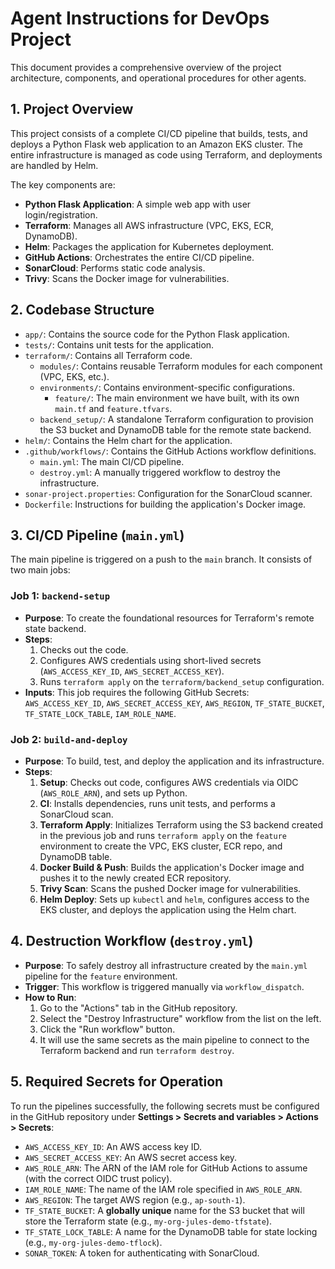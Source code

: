 # Agent Instructions for DevOps Project

This document provides a comprehensive overview of the project architecture, components, and operational procedures for other agents.

## 1. Project Overview

This project consists of a complete CI/CD pipeline that builds, tests, and deploys a Python Flask web application to an Amazon EKS cluster. The entire infrastructure is managed as code using Terraform, and deployments are handled by Helm.

The key components are:
- **Python Flask Application**: A simple web app with user login/registration.
- **Terraform**: Manages all AWS infrastructure (VPC, EKS, ECR, DynamoDB).
- **Helm**: Packages the application for Kubernetes deployment.
- **GitHub Actions**: Orchestrates the entire CI/CD pipeline.
- **SonarCloud**: Performs static code analysis.
- **Trivy**: Scans the Docker image for vulnerabilities.

## 2. Codebase Structure

- `app/`: Contains the source code for the Python Flask application.
- `tests/`: Contains unit tests for the application.
- `terraform/`: Contains all Terraform code.
  - `modules/`: Contains reusable Terraform modules for each component (VPC, EKS, etc.).
  - `environments/`: Contains environment-specific configurations.
    - `feature/`: The main environment we have built, with its own `main.tf` and `feature.tfvars`.
  - `backend_setup/`: A standalone Terraform configuration to provision the S3 bucket and DynamoDB table for the remote state backend.
- `helm/`: Contains the Helm chart for the application.
- `.github/workflows/`: Contains the GitHub Actions workflow definitions.
  - `main.yml`: The main CI/CD pipeline.
  - `destroy.yml`: A manually triggered workflow to destroy the infrastructure.
- `sonar-project.properties`: Configuration for the SonarCloud scanner.
- `Dockerfile`: Instructions for building the application's Docker image.

## 3. CI/CD Pipeline (`main.yml`)

The main pipeline is triggered on a push to the `main` branch. It consists of two main jobs:

### Job 1: `backend-setup`
- **Purpose**: To create the foundational resources for Terraform's remote state backend.
- **Steps**:
  1. Checks out the code.
  2. Configures AWS credentials using short-lived secrets (`AWS_ACCESS_KEY_ID`, `AWS_SECRET_ACCESS_KEY`).
  3. Runs `terraform apply` on the `terraform/backend_setup` configuration.
- **Inputs**: This job requires the following GitHub Secrets: `AWS_ACCESS_KEY_ID`, `AWS_SECRET_ACCESS_KEY`, `AWS_REGION`, `TF_STATE_BUCKET`, `TF_STATE_LOCK_TABLE`, `IAM_ROLE_NAME`.

### Job 2: `build-and-deploy`
- **Purpose**: To build, test, and deploy the application and its infrastructure.
- **Steps**:
  1. **Setup**: Checks out code, configures AWS credentials via OIDC (`AWS_ROLE_ARN`), and sets up Python.
  2. **CI**: Installs dependencies, runs unit tests, and performs a SonarCloud scan.
  3. **Terraform Apply**: Initializes Terraform using the S3 backend created in the previous job and runs `terraform apply` on the `feature` environment to create the VPC, EKS cluster, ECR repo, and DynamoDB table.
  4. **Docker Build & Push**: Builds the application's Docker image and pushes it to the newly created ECR repository.
  5. **Trivy Scan**: Scans the pushed Docker image for vulnerabilities.
  6. **Helm Deploy**: Sets up `kubectl` and `helm`, configures access to the EKS cluster, and deploys the application using the Helm chart.

## 4. Destruction Workflow (`destroy.yml`)

- **Purpose**: To safely destroy all infrastructure created by the `main.yml` pipeline for the `feature` environment.
- **Trigger**: This workflow is triggered manually via `workflow_dispatch`.
- **How to Run**:
  1. Go to the "Actions" tab in the GitHub repository.
  2. Select the "Destroy Infrastructure" workflow from the list on the left.
  3. Click the "Run workflow" button.
  4. It will use the same secrets as the main pipeline to connect to the Terraform backend and run `terraform destroy`.

## 5. Required Secrets for Operation

To run the pipelines successfully, the following secrets must be configured in the GitHub repository under **Settings > Secrets and variables > Actions > Secrets**:

- `AWS_ACCESS_KEY_ID`: An AWS access key ID.
- `AWS_SECRET_ACCESS_KEY`: An AWS secret access key.
- `AWS_ROLE_ARN`: The ARN of the IAM role for GitHub Actions to assume (with the correct OIDC trust policy).
- `IAM_ROLE_NAME`: The name of the IAM role specified in `AWS_ROLE_ARN`.
- `AWS_REGION`: The target AWS region (e.g., `ap-south-1`).
- `TF_STATE_BUCKET`: A **globally unique** name for the S3 bucket that will store the Terraform state (e.g., `my-org-jules-demo-tfstate`).
- `TF_STATE_LOCK_TABLE`: A name for the DynamoDB table for state locking (e.g., `my-org-jules-demo-tflock`).
- `SONAR_TOKEN`: A token for authenticating with SonarCloud.
